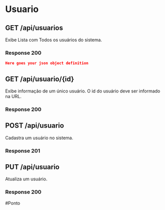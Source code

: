 # Usuario

## GET /api/usuarios

Exibe Lista com Todos os usuários do sistema.

### Response 200

```json
Here goes your json object definition
```

## GET /api/usuario/{id}

Exibe informação de um único usuário. O id do usuário deve ser informado na URL.

### Response 200

## POST /api/usuario

Cadastra um usuário no sistema.

### Response 201

## PUT /api/usuario

Atualiza um usuário.

### Response 200

#Ponto

